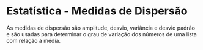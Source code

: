 # Estatística - Medidas de Dispersão
As medidas de dispersão são amplitude, desvio, variância e desvio padrão e são usadas para determinar o grau de variação dos números de uma lista com relação à média.
